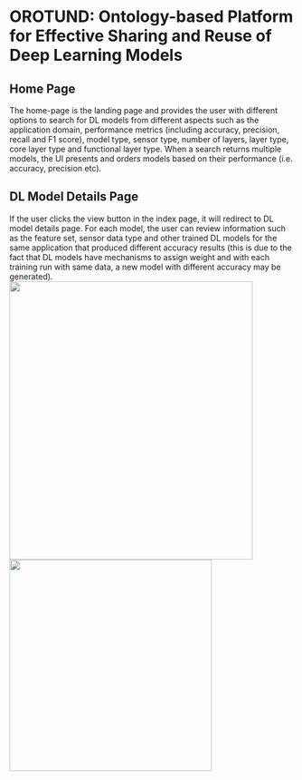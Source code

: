 # OROTUND: Ontology-based Platform for Effective Sharing and Reuse of Deep Learning Models
## Home Page
The home-page is the landing page and provides the user with different options to search for DL models from different aspects such as the application domain, performance metrics (including accuracy, precision, recall and F1 score), model type, sensor type, number of layers, layer type, core layer type and functional layer type. When a search returns multiple models, the UI presents and orders models based on their performance (i.e. accuracy, precision etc).
## DL Model Details Page
If the user clicks the view button in the index page, it will redirect to DL model details page. For each model, the user can review information such as the feature set, sensor data type and other trained DL models for the same application that produced different accuracy results (this is due to the fact that DL models have mechanisms to assign weight and with each training run with same data, a new model with different accuracy may be generated).
<img src="https://github.com/zqia0007/OROTUND/blob/master/WebContent/img/case2a-860-983.png" width="430" height="491.5"/>
<img src="https://github.com/zqia0007/OROTUND/blob/master/WebContent/img/case2a-additional.png" width="358" height="373"/>
